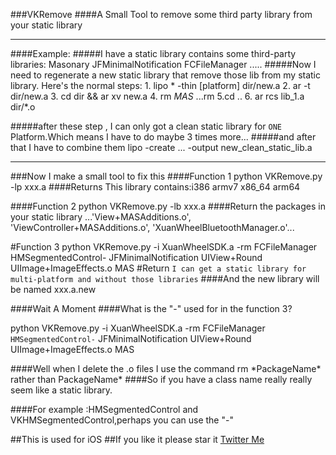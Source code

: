 ###VKRemove
####A Small Tool to remove some third party library from your static library

---
####Example:
#####I have a static library contains some third-party libraries:
	Masonary
	JFMinimalNotification
	FCFileManager
	.....
#####Now I need to regenerate a new static library that remove those lib from my static library. Here's the normal steps:
	1. lipo * -thin [platform] dir/new.a
	2. ar -t dir/new.a
	3. cd dir && ar xv new.a
	4. rm *MAS*
	...rm
	5.cd ..
	6. ar rcs lib_1.a dir/*.o 
	
#####after these step , I can only got a clean static library for `ONE` Platform.Which means I have to do maybe 3 times more...
#####and after that I have to combine them
	lipo -create ... -output new_clean_static_lib.a

---
###Now I make a small tool to fix this
####Function 1
	python VKRemove.py -lp xxx.a
####Returns
	This library contains:i386 armv7 x86_64 arm64
	
####Function 2
	python VKRemove.py -lb xxx.a
####Return the packages in your static library
	...'View+MASAdditions.o', 'ViewController+MASAdditions.o', 'XuanWheelBluetoothManager.o'...
	
#Function 3
	python VKRemove.py -i XuanWheelSDK.a -rm FCFileManager HMSegmentedControl- JFMinimalNotification   UIView+Round UIImage+ImageEffects.o MAS
#Return
`I can get a static library for multi-platform and without those libraries`
####And the new library will be named xxx.a.new

####Wait A Moment
####What is the "-" used for in the function 3?

python VKRemove.py -i XuanWheelSDK.a -rm FCFileManager `HMSegmentedControl-` JFMinimalNotification   UIView+Round UIImage+ImageEffects.o MAS

####Well when I delete the .o files I use the command rm \*PackageName\* rather than PackageName\*
####So if you have a class name really really seem like a static library.

####For example :HMSegmentedControl and VKHMSegmentedControl,perhaps you can use the "-"

##This is used for iOS
##If you like it please star it
[Twitter Me](https://twitter.com/VKWK_Viking)